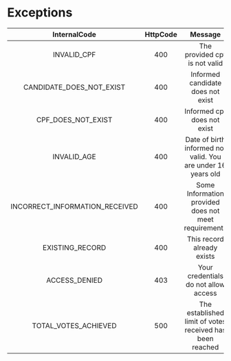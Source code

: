 # Exceptions
|InternalCode|HttpCode|Message|
|:---:|:---:|:---:|
|INVALID_CPF|400|The provided cpf is not valid|
|CANDIDATE_DOES_NOT_EXIST|400|Informed candidate does not exist|
|CPF_DOES_NOT_EXIST|400|Informed cpf does not exist|
|INVALID_AGE|400|Date of birth informed not valid. You are under 16 years old|
|INCORRECT_INFORMATION_RECEIVED|400|Some Information provided does not meet requirements|
|EXISTING_RECORD|400|This record already exists|
|ACCESS_DENIED|403|Your credentials do not allow access|
|TOTAL_VOTES_ACHIEVED|500|The established limit of votes received has been reached|